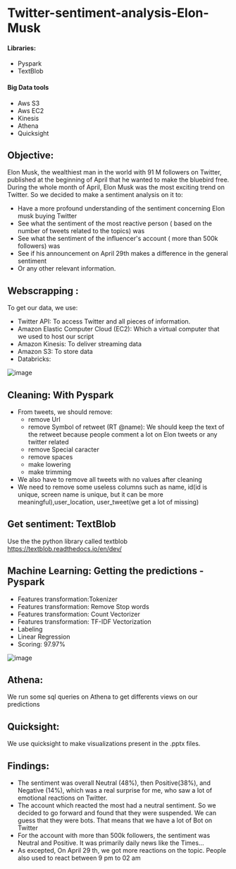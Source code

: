 # Twitter-sentiment-analysis-Elon-Musk

#### Libraries:

* Pyspark
* TextBlob

#### Big Data tools

* Aws S3
* Aws EC2
* Kinesis
* Athena 
* Quicksight

## Objective:

  Elon Musk, the wealthiest man in the world with 91 M followers on Twitter, published at the beginning of April that he wanted to make the bluebird free.  
  During the whole month of April, Elon Musk was the most exciting trend on Twitter. So we decided to make a sentiment analysis on it to:
  * Have a more profound understanding of the sentiment concerning Elon musk buying Twitter
  * See what the sentiment of the most reactive person ( based on the number of tweets related to the topics) was
  * See what the sentiment of the influencer's account ( more than 500k followers) was
  * See if his announcement on April 29th makes a difference in the general sentiment
  * Or any other relevant information.
  
 ## Webscrapping : 
 
 To get our data, we use:
  * Twitter API: To access Twitter and all pieces of information.
  * Amazon Elastic Computer Cloud (EC2): Which a virtual computer that we used to host our script
  * Amazon Kinesis: To deliver streaming data
  * Amazon S3: To store data
  * Databricks: 
 
![image](https://user-images.githubusercontent.com/100147405/168670368-27e20afc-f039-45c2-b692-64aa9f902d6c.png)

## Cleaning: With Pyspark
* From tweets, we should remove:
  * remove Url
  * remove Symbol of retweet (RT @name): We should keep the text of the retweet because people comment a lot on Elon tweets or any twitter related
  * remove Special caracter
  * remove spaces
  * make lowering
  * make trimming
* We also have to remove all tweets with no values after cleaning
* We need to remove some useless columns such as name, id(id is unique, screen name is unique, but it can be more meaningful),user_location, user_tweet(we get a lot of missing)

## Get sentiment: TextBlob
Use the the python library called textblob
https://textblob.readthedocs.io/en/dev/


## Machine Learning: Getting the predictions - Pyspark

* Features transformation:Tokenizer
* Features transformation: Remove Stop words
* Features transformation: Count Vectorizer
* Features transformation: TF-IDF Vectorization
* Labeling
* Linear Regression
* Scoring: 97.97%

![image](https://user-images.githubusercontent.com/100147405/168660792-492be21a-510c-4ec9-be3a-abadc450ac5e.png)

## Athena: 

We run some sql queries on Athena to get differents views on our predictions 

## Quicksight:

We use quicksight to make visualizations present in the .pptx files. 

## Findings: 

* The sentiment was overall Neutral (48%), then Positive(38%), and Negative (14%), which was a real surprise for me, who saw a lot of emotional reactions on Twitter.
* The account which reacted the most had a neutral sentiment. So we decided to go forward and found that they were suspended. We can guess that they were bots. That means that we have a lot of Bot on Twitter
* For the account with more than 500k followers, the sentiment was Neutral and Positive. It was primarily daily news like the Times...  
* As excepted, On April 29 th, we got more reactions on the topic. People also used to react between 9 pm to 02 am  


